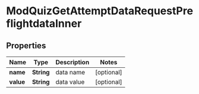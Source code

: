 

# ModQuizGetAttemptDataRequestPreflightdataInner


## Properties

| Name | Type | Description | Notes |
|------------ | ------------- | ------------- | -------------|
|**name** | **String** | data name |  [optional] |
|**value** | **String** | data value |  [optional] |



